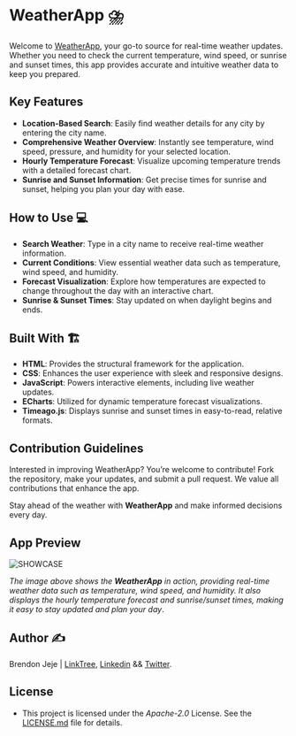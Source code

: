 # WeatherApp ⛈️

Welcome to [WeatherApp](https://brendon45.github.io/WeatherApp/), your go-to source for real-time weather updates. Whether you need to check the current temperature, wind speed, or sunrise and sunset times, this app provides accurate and intuitive weather data to keep you prepared.

## Key Features

  - __Location-Based Search__: Easily find weather details for any city by entering the city name.
  - __Comprehensive Weather Overview__: Instantly see temperature, wind speed, pressure, and humidity for your selected location.
  - __Hourly Temperature Forecast__: Visualize upcoming temperature trends with a detailed forecast chart.
  - __Sunrise and Sunset Information__: Get precise times for sunrise and sunset, helping you plan your day with ease.

## How to Use 💻

  - __Search Weather__: Type in a city name to receive real-time weather information.
  - __Current Conditions__: View essential weather data such as temperature, wind speed, and humidity.
  - __Forecast Visualization__: Explore how temperatures are expected to change throughout the day with an interactive chart.
  - __Sunrise & Sunset Times__: Stay updated on when daylight begins and ends.

## Built With 🏗️

  - __HTML__: Provides the structural framework for the application.
  - __CSS__: Enhances the user experience with sleek and responsive designs.
  - __JavaScript__: Powers interactive elements, including live weather updates.
  - __ECharts__: Utilized for dynamic temperature forecast visualizations.
  - __Timeago.js__: Displays sunrise and sunset times in easy-to-read, relative formats.

## Contribution Guidelines

Interested in improving WeatherApp? You’re welcome to contribute! Fork the repository, make your updates, and submit a pull request. We value all contributions that enhance the app.

Stay ahead of the weather with __WeatherApp__ and make informed decisions every day.

## App Preview

![SHOWCASE](https://github.com/Brendon45/WeatherApp/blob/af13567c5e356be0ee296c790639fb0da8260aa6/Descrption/images/weatherApp.jpg)

*The image above shows the __WeatherApp__ in action, providing real-time weather data such as temperature, wind speed, and humidity. It also displays the hourly temperature forecast and sunrise/sunset times, making it easy to stay updated and plan your day*.

## Author ✍️

Brendon Jeje | [LinkTree](https://linktr.ee/brendonjeje), [Linkedin](https://www.linkedin.com/in/brendonjeje/) && [Twitter](https://twitter.com/brendon4545).

## License

- This project is licensed under the *Apache-2.0* License. See the [LICENSE.md](LICENSE.md) file for details.

